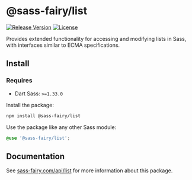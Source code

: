 # @sass-fairy/list

[![Release Version](https://img.shields.io/npm/v/@sass-fairy/list.svg)](https://www.npmjs.com/package/@sass-fairy/list)
[![License](https://img.shields.io/badge/License-MIT-blue.svg)](https://opensource.org/licenses/MIT)

Provides extended functionality for accessing and modifying lists in Sass, with interfaces similar to ECMA specifications.

## Install

### Requires

* Dart Sass: `>=1.33.0`

Install the package:

```bash
npm install @sass-fairy/list
```

Use the package like any other Sass module:

```scss
@use '@sass-fairy/list';
```

## Documentation

See [sass-fairy.com/api/list](http://sass-fairy.com/api/list) for more information about this package.
